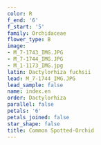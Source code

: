 ```yaml
---
color: R
f_end: '6'
f_start: '5'
family: Orchidaceae
flower_type: B
image:
- M_7-1743_IMG.JPG
- M_7-1744_IMG.JPG
- M_1-1173_IMG.jpg
latin: Dactylorhiza fuchsii
lead: M_7-1744_IMG.JPG
lead_sample: false
name: index.en
order: Dactylorhiza
parallel: false
petals: '6'
petals_joined: false
star_shape: false
title: Common Spotted-Orchid
---
```

